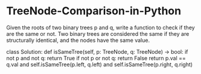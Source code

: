 # TreeNode-Comparison-in-Python
Given the roots of two binary trees p and q, write a function to check if they are the same or not.  Two binary trees are considered the same if they are structurally identical, and the nodes have the same value.

class Solution:
    def isSameTree(self, p: TreeNode, q: TreeNode) -> bool:
        if not p and not q:
            return True
        if not p or not q:
            return False
        return p.val == q.val and self.isSameTree(p.left, q.left) and self.isSameTree(p.right, q.right)
